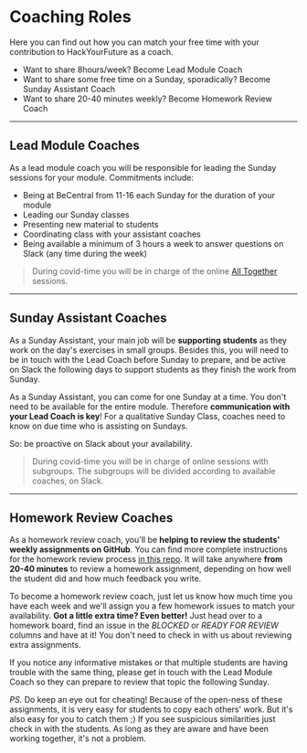 # Coaching Roles

Here you can find out how you can match your free time with your contribution to HackYourFuture as a coach.

* Want to share 8hours/week? Become Lead Module Coach
* Want to share some free time on a Sunday, sporadically? Become Sunday Assistant Coach
* Want to share 20-40 minutes weekly? Become Homework Review Coach

---

## Lead Module Coaches

As a lead module coach you will be responsible for leading the Sunday sessions for your module.  Commitments include:

* Being at BeCentral from 11-16 each Sunday for the duration of your module
* Leading our Sunday classes
* Presenting new material to students
* Coordinating class with your assistant coaches
* Being available a minimum of 3 hours a week to answer questions on Slack (any time during the week)

> During covid-time you will be in charge of the online [All Together](https://home.hackyourfuture.be/students/sunday-class) sessions. 

---

## Sunday Assistant Coaches

As a Sunday Assistant, your main job will be **supporting students** as they work on the day's exercises in small groups.  Besides this, you will need to be in touch with the Lead Coach before Sunday to prepare, and be active on Slack the following days to support students as they finish the work from Sunday.

As a Sunday Assistant, you can come for one Sunday at a time. You don't need to be available for the entire module.
Therefore **communication with your Lead Coach is key**! For a qualitative Sunday Class, coaches need to know on due time who is assisting on Sundays.

So: be proactive on Slack about your availability.

> During covid-time you will be in charge of online sessions with subgroups. The subgroups will be divided according to available coaches, on Slack.
---

## Homework Review Coaches

As a homework review coach, you'll be **helping to review the students' weekly assignments on GitHub**.  You can find more complete instructions for the homework review process [in this repo](https://github.com/hackyourfuturebelgium/homework-submission). It will take anywhere **from 20-40 minutes** to review a homework assignment, depending on how well the student did and how much feedback you write.

To become a homework review coach, just let us know how much time you have each week and we'll assign you a few homework issues to match your availability. **Got a little extra time?  Even better!**  Just head over to a homework board, find an issue in the _BLOCKED_ or _READY FOR REVIEW_ columns and have at it!  You don't need to check in with us about reviewing extra assignments.

If you notice any informative mistakes or that multiple students are having trouble with the same thing, please get in touch with the Lead Module Coach so they can prepare to review that topic the following Sunday.

_PS._ Do keep an eye out for cheating!  Because of the open-ness of these assignments, it is very easy for students to copy each others' work.  But it's also easy for you to catch them ;)  If you see suspicious similarities just check in with the students. As long as they are aware and have been working together, it's not a problem.



